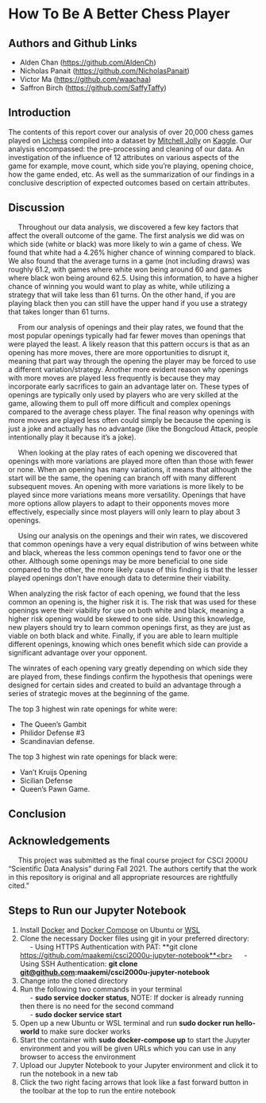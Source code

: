 # How To Be A Better Chess Player

## Authors and Github Links
- Alden Chan (https://github.com/AldenCh)
- Nicholas Panait (https://github.com/NicholasPanait)
- Victor Ma (https://github.com/waachaa)
- Saffron Birch (https://github.com/SaffyTaffy)

## Introduction
The contents of this report cover our analysis of over 20,000 chess games played on [Lichess](https://lichess.org/) compiled into a dataset by [Mitchell Jolly](https://www.kaggle.com/datasnaek) on [Kaggle](https://www.kaggle.com/datasnaek/chess). Our analysis encompassed: the pre-processing and cleaning of our data. An investigation of the influence of 12 attributes on various aspects of the game for example, move count, which side you’re playing, opening choice, how the game ended, etc. As well as the summarization of our findings in a conclusive description of expected outcomes based on certain attributes.

## Discussion
&nbsp;&nbsp;&nbsp;&nbsp; Throughout our data analysis, we discovered a few key factors that affect the overall outcome of the game.  The first analysis we did was on which side (white or black) was more likely to win a game of chess.  We found that white had a 4.26% higher chance of winning compared to black.  We also found that the average turns in a game (not including draws) was roughly 61.2, with games where white won being around 60 and games where black won being around 62.5.  Using this information, to have a higher chance of winning you would want to play as white, while utilizing a strategy that will take less than 61 turns.  On the other hand, if you are playing black then you can still have the upper hand if you use a strategy that takes longer than 61 turns.<br>

&nbsp;&nbsp;&nbsp;&nbsp; From our analysis of openings and their play rates, we found that the most popular openings typically had far fewer moves than openings that were played the least. A likely reason that this pattern occurs is that as an opening has more moves, there are more opportunities to disrupt it, meaning that part way through the opening the player may be forced to use a different variation/strategy. Another more evident reason why openings with more moves are played less frequently is because they may incorporate early sacrifices to gain an advantage later on.  These types of openings are typically only used by players who are very skilled at the game, allowing them to pull off more difficult and complex openings compared to the average chess player.  The final reason why openings with more moves are played less often could simply be because the opening is just a joke and actually has no advantage (like the Bongcloud Attack, people intentionally play it because it’s a joke).<br>

&nbsp;&nbsp;&nbsp;&nbsp; When looking at the play rates of each opening we discovered that openings with more variations are played more often than those with fewer or none.  When an opening has many variations, it means that although the start will be the same, the opening can branch off with many different subsequent moves. An opening with more variations is more likely to be played since more variations means more versatility. Openings that have more options allow players to adapt to their opponents moves more effectively, especially since most players will only learn to play about 3 openings.<br>

&nbsp;&nbsp;&nbsp;&nbsp; Using our analysis on the openings and their win rates, we discovered that common openings have a very equal distribution of wins between white and black, whereas the less common openings tend to favor one or the other.  Although some openings may be more beneficial to one side compared to the other, the more likely cause of this finding is that the lesser played openings don’t have enough data to determine their viability.<br>

When analyzing the risk factor of each opening, we found that the less common an opening is, the higher risk it is.  The risk that was used for these openings were their viability for use on both white and black, meaning a higher risk opening would be skewed to one side.  Using this knowledge, new players should try to learn common openings first, as they are just as viable on both black and white.  Finally, if you are able to learn multiple different openings, knowing which ones benefit which side can provide a significant advantage over your opponent.<br>

The winrates of each opening vary greatly depending on which side they are played from, these findings confirm the hypothesis that openings were designed for certain sides and created to build an advantage through a series of strategic moves at the beginning of the game.<br>

The top 3 highest win rate openings for white were:
- The Queen’s Gambit
- Philidor Defense #3
- Scandinavian defense.

The top 3 highest win rate openings for black were:
- Van’t Kruijs Opening
- Sicilian Defense
- Queen’s Pawn Game.


## Conclusion

## Acknowledgements
&nbsp;&nbsp;&nbsp;&nbsp; This project was submitted as the final course project for CSCI 2000U “Scientific Data Analysis” during Fall 2021. The authors certify that the work in this repository is original and all appropriate resources are rightfully cited.”

## Steps to Run our Jupyter Notebook
1. Install [Docker](https://docs.docker.com/engine/install/ubuntu/) and [Docker Compose](https://docs.docker.com/compose/install/) on Ubuntu or [WSL](https://docs.microsoft.com/en-us/windows/wsl/install)<br>
2. Clone the necessary Docker files using git in your preferred directory:<br>
&nbsp;&nbsp;&nbsp;&nbsp; - Using HTTPS Authentication with PAT: **git clone https://github.com/maakemi/csci2000u-jupyter-notebook**<br>
&nbsp;&nbsp;&nbsp;&nbsp; - Using SSH Authentication: **git clone git@github.com:maakemi/csci2000u-jupyter-notebook**<br>
3. Change into the cloned directory<br>
4. Run the following two commands in your terminal<br>
&nbsp;&nbsp;&nbsp;&nbsp; - **sudo service docker status**, NOTE: If docker is already running then there is no need for the second command<br>
&nbsp;&nbsp;&nbsp;&nbsp; - **sudo docker service start**<br>
5. Open up a new Ubuntu or WSL terminal and run **sudo docker run hello-world** to make sure docker works<br>
6. Start the container with **sudo docker-compose up** to start the Jupyter environment and you will be given URLs which you can use in any browser to access the environment<br>
7. Upload our Jupyter Notebook to your Jupyter environment and click it to run the notebook in a new tab<br>
8. Click the two right facing arrows that look like a fast forward button in the toolbar at the top to run the entire notebook<br>
